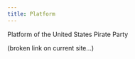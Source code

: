 ```yaml
---
title: Platform
---
```


Platform of the United States Pirate Party

(broken link on current site...)
